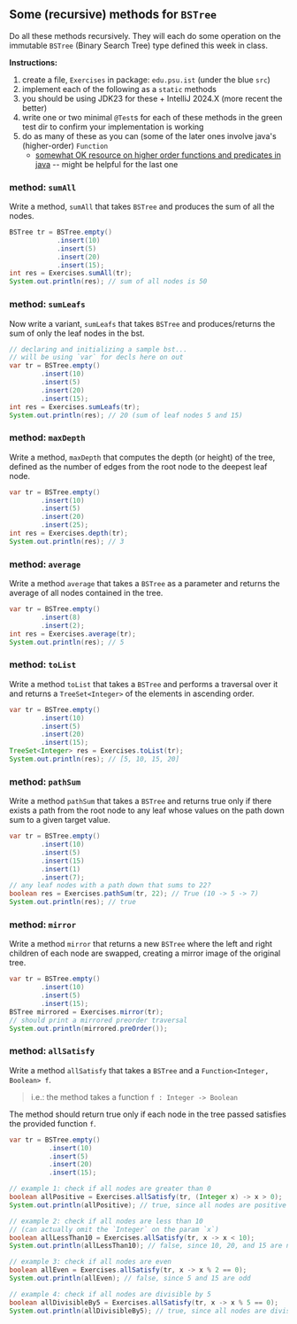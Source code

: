 ## Some (recursive) methods for `BSTree`

Do all these methods recursively. They will each do some operation on the 
immutable `BSTree` (Binary Search Tree) type defined this week in class.

**Instructions:**

1. create a file, `Exercises` in package: `edu.psu.ist` (under the blue `src`)
2. implement each of the following as a `static` methods
3. you should be using JDK23 for these + IntelliJ 2024.X (more recent the better)
4. write one or two minimal `@Test`s for each of these 
methods in the green test dir to confirm your implementation is working 
5. do as many of these as you can (some of the later ones involve java's (higher-order) `Function` 
   * [somewhat OK resource on higher order functions and predicates in java](https://softwarepatternslexicon.com/patterns-java/11/2/) -- 
   might be helpful for the last one 

### method: `sumAll`

Write a method, `sumAll` that takes `BSTree` and produces the sum of all the nodes.

```java
BSTree tr = BSTree.empty()
            .insert(10)
            .insert(5)
            .insert(20)
            .insert(15);
int res = Exercises.sumAll(tr);
System.out.println(res); // sum of all nodes is 50
```
### method: `sumLeafs`

Now write a variant, `sumLeafs` that takes `BSTree` and produces/returns the 
sum of only the leaf nodes in the bst. 

```java
// declaring and initializing a sample bst...
// will be using `var` for decls here on out
var tr = BSTree.empty() 
        .insert(10)
        .insert(5)
        .insert(20)
        .insert(15);
int res = Exercises.sumLeafs(tr);
System.out.println(res); // 20 (sum of leaf nodes 5 and 15)
```
### method: `maxDepth`

Write a method, `maxDepth` that computes the depth (or height) of the tree, 
defined as the number of edges from the root node to the 
deepest leaf node.

```java
var tr = BSTree.empty()
        .insert(10)
        .insert(5)
        .insert(20)
        .insert(25);
int res = Exercises.depth(tr);
System.out.println(res); // 3
```

### method: `average`

Write a method `average` that takes a `BSTree` as a parameter and returns the 
average of all nodes contained in the tree.

```java
var tr = BSTree.empty()
        .insert(8)
        .insert(2);
int res = Exercises.average(tr);
System.out.println(res); // 5
```

### method: `toList`

Write a method `toList` that takes a `BSTree` and performs a traversal over it
and returns a `TreeSet<Integer>` of the elements in ascending order.

```java
var tr = BSTree.empty()
        .insert(10)
        .insert(5)
        .insert(20)
        .insert(15);
TreeSet<Integer> res = Exercises.toList(tr);
System.out.println(res); // [5, 10, 15, 20]
```

### method: `pathSum`

Write a method `pathSum` that takes a `BSTree` and returns true only if there 
exists a path from the root node to any leaf whose values on the path down sum 
to a given target value.

```java
var tr = BSTree.empty()
        .insert(10)
        .insert(5)
        .insert(15)
        .insert(1)
        .insert(7);
// any leaf nodes with a path down that sums to 22?
boolean res = Exercises.pathSum(tr, 22); // True (10 -> 5 -> 7)
System.out.println(res); // true
```

### method: `mirror`

Write a method `mirror` that returns a new `BSTree` where the 
left and right children of each node are swapped, creating a 
mirror image of the original tree.

```java 
var tr = BSTree.empty()
        .insert(10)
        .insert(5)
        .insert(15);
BSTree mirrored = Exercises.mirror(tr);
// should print a mirrored preorder traversal
System.out.println(mirrored.preOrder()); 
```

### method: `allSatisfy`

Write a method `allSatisfy` that takes a `BSTree` and a `Function<Integer, Boolean> f`. 
> i.e.: the method takes a function `f : Integer -> Boolean`

The method should return true only if each node in the tree passed satisfies the 
provided function `f`.

```java 
var tr = BSTree.empty()
          .insert(10)
          .insert(5)
          .insert(20)
          .insert(15);

// example 1: check if all nodes are greater than 0
boolean allPositive = Exercises.allSatisfy(tr, (Integer x) -> x > 0);
System.out.println(allPositive); // true, since all nodes are positive

// example 2: check if all nodes are less than 10 
// (can actually omit the `Integer` on the param `x`)
boolean allLessThan10 = Exercises.allSatisfy(tr, x -> x < 10);
System.out.println(allLessThan10); // false, since 10, 20, and 15 are not less than 10

// example 3: check if all nodes are even
boolean allEven = Exercises.allSatisfy(tr, x -> x % 2 == 0);
System.out.println(allEven); // false, since 5 and 15 are odd

// example 4: check if all nodes are divisible by 5
boolean allDivisibleBy5 = Exercises.allSatisfy(tr, x -> x % 5 == 0);
System.out.println(allDivisibleBy5); // true, since all nodes are divisible by 5```
```